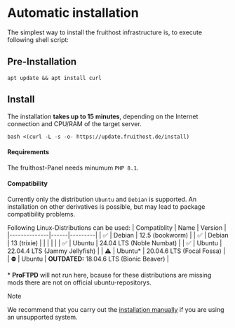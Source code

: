 # Automatic installation
The simplest way to install the fruithost infrastructure is, to execute following shell script:

## Pre-Installation
```shell
apt update && apt install curl
```

## Install
The installation **takes up to 15 minutes**, depending on the Internet connection and CPU/RAM of the target server.

```shell
bash <(curl -L -s -o- https://update.fruithost.de/install)
```

#### Requirements
The fruithost-Panel needs minumum `PHP 8.1`.

#### Compatibility
Currently only the distribution `Ubuntu` and `Debian` is supported. An installation on other derivatives is possible, but may lead to package compatibility problems.

Following Linux-Distributions can be used:
| Compatiblity | Name | Version |
|--------------|------|---------|
| ✅ | Debian | 12.5 (bookworm) |
| ✅ | Debian | 13 (trixie) |
|     |        |       |
| ✅ | Ubuntu | 24.04 LTS (Noble Numbat) |
| ✅ | Ubuntu | 22.04.4 LTS (Jammy Jellyfish) |
| ⚠️ | Ubuntu* | 20.04.6 LTS (Focal Fossa) |
| ⛔ | Ubuntu | **OUTDATED:** 18.04.6 LTS (Bionic Beaver) |


\* **ProFTPD** will not run here, bcause for these distributions are missing mods there are not on official ubuntu-repositorys.

> [!NOTE]
> We recommend that you carry out the [installation manually](Manual%20Installation.md) if you are using an unsupported system.
